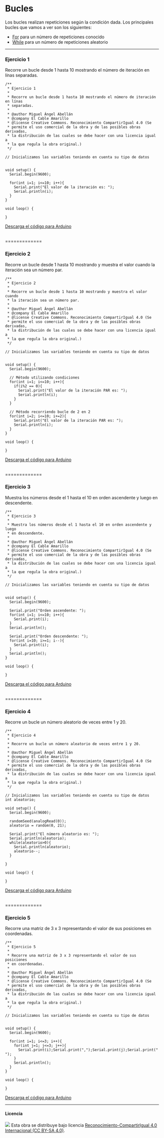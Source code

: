 # Bucles

Los bucles realizan repeticiones según la condición dada. Los principales bucles que vamos a ver son los siguientes:

- [For](https://www.arduino.cc/en/Reference/For) para un número de repeticiones conocido
- [While](https://www.arduino.cc/en/Reference/While) para un número de repeticiones aleatorio



***



### Ejercicio 1

Recorre un bucle desde 1 hasta 10 mostrando el número de iteración en línas separadas.

```
/**
 * Ejercicio 1
 * 
 * Recorre un bucle desde 1 hasta 10 mostrando el número de iteración en línas
 * separadas.
 * 
 * @author Miguel Ángel Abellán
 * @company El Cable Amarillo
 * @license Creative Commons. Reconocimiento CompartirIgual 4.0 (Se 
 * permite el uso comercial de la obra y de las posibles obras derivadas, 
 * la distribución de las cuales se debe hacer con una licencia igual a 
 * la que regula la obra original.)
 */

// Inicializamos las variables teniendo en cuenta su tipo de datos


void setup() {
  Serial.begin(9600);
  
  for(int i=1; i<=10; i++){
    Serial.print("El valor de la iteración es: ");
    Serial.println(i);
  }
}

void loop() {

}
```

[Descarga el código para Arduino](Ejercicio1/Ejercicio1.ino)


<br />
=============
<br />


### Ejercicio 2

Recorre un bucle desde 1 hasta 10 mostrando y muestra el valor cuando la iteración sea un número par.

```
/**
 * Ejercicio 2
 * 
 * Recorre un bucle desde 1 hasta 10 mostrando y muestra el valor cuando
 * la iteración sea un número par.
 * 
 * @author Miguel Ángel Abellán
 * @company El Cable Amarillo
 * @license Creative Commons. Reconocimiento CompartirIgual 4.0 (Se 
 * permite el uso comercial de la obra y de las posibles obras derivadas, 
 * la distribución de las cuales se debe hacer con una licencia igual a 
 * la que regula la obra original.)
 */

// Inicializamos las variables teniendo en cuenta su tipo de datos


void setup() {
  Serial.begin(9600);

  // Método utilizando condiciones
  for(int i=1; i<=10; i++){
    if(i%2 == 0){
      Serial.print("El valor de la iteración PAR es: ");
      Serial.println(i);
    }
  }

  // Método recorriendo bucle de 2 en 2
  for(int i=2; i<=10; i+=2){
    Serial.print("El valor de la iteración PAR es: ");
    Serial.println(i);
  }
}

void loop() {

}
```

[Descarga el código para Arduino](Ejercicio2/Ejercicio2.ino)


<br />
=============
<br />


### Ejercicio 3

Muestra los números desde el 1 hasta el 10 en orden ascendente y luego en descendente.

```
/**
 * Ejercicio 3
 * 
 * Muestra los números desde el 1 hasta el 10 en orden ascendente y luego
 * en descendente.
 * 
 * @author Miguel Ángel Abellán
 * @company El Cable Amarillo
 * @license Creative Commons. Reconocimiento CompartirIgual 4.0 (Se 
 * permite el uso comercial de la obra y de las posibles obras derivadas, 
 * la distribución de las cuales se debe hacer con una licencia igual a 
 * la que regula la obra original.)
 */

// Inicializamos las variables teniendo en cuenta su tipo de datos


void setup() {
  Serial.begin(9600);

  Serial.print("Orden ascendente: ");
  for(int i=1; i<=10; i++){
    Serial.print(i);
  }
  Serial.println();

  Serial.print("Orden descendente: ");
  for(int i=10; i>=1; i--){
    Serial.print(i);
  }
  Serial.println();
}

void loop() {

}
```

[Descarga el código para Arduino](Ejercicio3/Ejercicio3.ino)


<br />
=============
<br />


### Ejercicio 4

Recorre un bucle un número aleatorio de veces entre 1 y 20.

```
/**
 * Ejercicio 4
 * 
 * Recorre un bucle un número aleatorio de veces entre 1 y 20.
 * 
 * @author Miguel Ángel Abellán
 * @company El Cable Amarillo
 * @license Creative Commons. Reconocimiento CompartirIgual 4.0 (Se 
 * permite el uso comercial de la obra y de las posibles obras derivadas, 
 * la distribución de las cuales se debe hacer con una licencia igual a 
 * la que regula la obra original.)
 */

// Inicializamos las variables teniendo en cuenta su tipo de datos
int aleatorio;

void setup() {
  Serial.begin(9600);

  randomSeed(analogRead(0));
  aleatorio = random(0, 21);
  
  Serial.print("El número aleatorio es: ");
  Serial.println(aleatorio);
  while(aleatorio>0){
    Serial.println(aleatorio);
    aleatorio--;
  }

}

void loop() {

}
```

[Descarga el código para Arduino](Ejercicio4/Ejercicio4.ino)


<br />
=============
<br />


### Ejercicio 5

Recorre una matriz de 3 x 3 representando el valor de sus posiciones en coordenadas.

```
/**
 * Ejercicio 5
 * 
 * Recorre una matriz de 3 x 3 representando el valor de sus posiciones 
 * en coordenadas.
 * 
 * @author Miguel Ángel Abellán
 * @company El Cable Amarillo
 * @license Creative Commons. Reconocimiento CompartirIgual 4.0 (Se 
 * permite el uso comercial de la obra y de las posibles obras derivadas, 
 * la distribución de las cuales se debe hacer con una licencia igual a 
 * la que regula la obra original.)
 */

// Inicializamos las variables teniendo en cuenta su tipo de datos


void setup() {
  Serial.begin(9600);
  
  for(int i=1; i<=3; i++){
    for(int j=1; j<=3; j++){
      Serial.print(i);Serial.print(",");Serial.print(j);Serial.print(" ");
    }
    Serial.println();
  }
}

void loop() {

}
```

[Descarga el código para Arduino](Ejercicio5/Ejercicio5.ino)



***



#### Licencia

<img src="http://i.creativecommons.org/l/by-sa/4.0/88x31.png" /> Esta obra se distribuye bajo licencia [Reconocimiento-CompartirIgual 4.0 Internacional (CC BY-SA 4.0)](https://creativecommons.org/licenses/by-sa/4.0/deed.es_ES).

